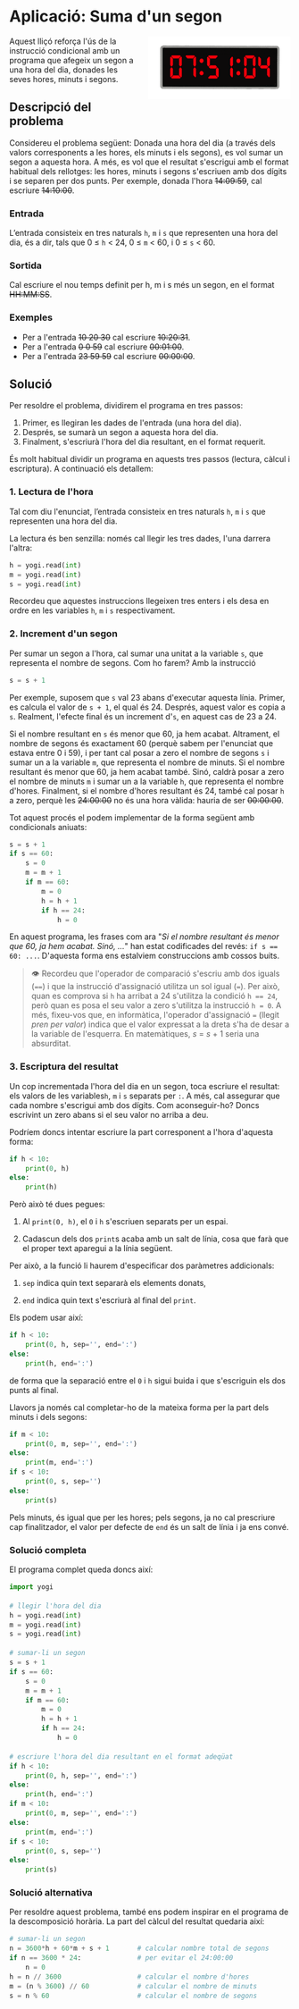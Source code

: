 # Aplicació: Suma d'un segon

<img src='./rellotge-digital.png' style='height: 8em; float: right; margin: 0 0 1em 1em;'/>

Aquest lliçó reforça l'ús de la instrucció condicional amb un programa que afegeix un segon a una hora del dia, donades les seves hores, minuts i segons.


## Descripció del problema

Considereu el problema següent: Donada una hora del dia (a través dels valors corresponents a les hores, els minuts i els segons), es vol sumar un segon a aquesta hora. A més, es vol que el resultat s'escrigui amb el format habitual dels rellotges: les hores, minuts i segons s'escriuen amb dos dígits i se separen per dos punts. Per exemple, donada l'hora ~~14:09:59~~, cal escriure ~~14:10:00~~.

### Entrada

L’entrada consisteix en tres naturals `h`, `m` i `s` que representen una hora del dia, és a dir, tals que 0 ≤ `h` < 24, 0 ≤ `m` < 60, i 0 ≤ `s` < 60.

### Sortida

Cal escriure el nou temps definit per h, m i s més un segon, en el format ~~HH:MM:SS~~.

### Exemples

- Per a l'entrada ~~10 20 30~~ cal escriure ~~10:20:31~~.
- Per a l'entrada ~~0 0 59~~   cal escriure ~~00:01:00~~.
- Per a l'entrada ~~23 59 59~~ cal escriure ~~00:00:00~~.


## Solució

Per resoldre el problema, dividirem el programa en tres passos:

1. Primer, es llegiran les dades de l'entrada (una hora del dia).
2. Després, se sumarà un segon a aquesta hora del dia.
3. Finalment, s'escriurà l'hora del dia resultant, en el format requerit.

És molt habitual dividir un programa en aquests tres passos (lectura, càlcul i escriptura). A continuació els detallem:

### 1. Lectura de l'hora

Tal com diu l'enunciat, l’entrada consisteix en tres naturals `h`, `m` i `s` que representen una hora del dia.

La lectura és ben senzilla: només cal llegir les tres dades, l'una darrera l'altra:

```python
h = yogi.read(int)
m = yogi.read(int)
s = yogi.read(int)
```

Recordeu que aquestes instruccions llegeixen tres enters i els desa en ordre en les variables `h`, `m` i `s` respectivament.


### 2. Increment d'un segon

Per sumar un segon a l'hora, cal sumar una unitat a la variable `s`, que representa el nombre de segons. Com ho farem? Amb la instrucció

```python
s = s + 1
```

Per exemple, suposem que `s` val 23 abans d'executar aquesta línia. Primer, es calcula el valor de `s + 1`, el qual és 24. Després, aquest valor es copia a `s`. Realment, l'efecte final és un increment d'`s`, en aquest cas de 23 a 24.

Si el nombre resultant en `s` és menor que 60, ja hem acabat. Altrament, el nombre de segons és exactament 60 (perquè sabem per l'enunciat que estava entre 0 i 59), i per tant cal posar a zero el nombre de segons `s` i sumar un a la variable `m`, que representa el nombre de minuts. Si el nombre resultant és menor que 60, ja hem acabat també. Sinó, caldrà posar a zero el nombre de minuts `m` i sumar un a la variable `h`, que representa el nombre d'hores. Finalment, si el nombre d'hores resultant és 24, també cal posar `h` a zero, perquè les ~~24:00:00~~ no és una hora vàlida: hauria de ser ~~00:00:00~~.

Tot aquest procés el podem implementar de la forma següent amb condicionals aniuats:

```python
s = s + 1
if s == 60:
    s = 0
    m = m + 1
    if m == 60:
        m = 0
        h = h + 1
        if h == 24:
            h = 0
```

En aquest programa, les frases com ara "*Si el nombre resultant és menor que 60, ja hem acabat. Sinó, ...*" han estat codificades del revés: `if s == 60: ...`. D'aquesta forma ens estalviem construccions amb cossos buits.

> 👁️ Recordeu que l'operador de comparació s'escriu amb dos iguals (`==`) i que la instrucció d'assignació utilitza un sol igual (`=`). Per això, quan es comprova si `h` ha arribat a 24 s'utilitza la condició `h == 24`, però quan es posa el seu valor a zero s'utilitza la instrucció `h = 0`. A més, fixeu-vos que, en informàtica, l'operador d'assignació `=` (llegit *pren per valor*) indica que el valor expressat a la dreta s'ha de desar a la variable de l'esquerra. En matemàtiques, *s* = *s* + 1 seria una absurditat.




### 3. Escriptura del resultat

Un cop incrementada l'hora del dia en un segon, toca escriure el resultat: els valors de les variables`h`, `m` i `s` separats per `:`. A més, cal assegurar que cada nombre s'escrigui amb dos dígits. Com aconseguir-ho? Doncs escrivint un zero abans si el seu valor no arriba a deu.

Podríem doncs intentar escriure la part corresponent a l'hora d'aquesta forma:

```python
if h < 10:
    print(0, h)
else:
    print(h)
```

Però això té dues pegues:

1. Al `print(0, h)`, el `0` i `h` s'escriuen separats per un espai.

2. Cadascun dels dos `print`s acaba amb un salt de línia, cosa que farà
que el proper text aparegui a la línia següent.

Per això, a la funció li haurem d'especificar dos paràmetres addicionals:

1. `sep` indica quin text separarà els elements donats,

2. `end` indica quin text s'escriurà al final del `print`.

Els podem usar així:

```python
if h < 10:
    print(0, h, sep='', end=':')
else:
    print(h, end=':')
```

de forma que la separació entre el `0` i `h` sigui buida i que s'escriguin els dos punts al final.

Llavors ja només cal completar-ho de la mateixa forma per la part dels minuts i dels segons:

```python
if m < 10:
    print(0, m, sep='', end=':')
else:
    print(m, end=':')
if s < 10:
    print(0, s, sep='')
else:
    print(s)
```

Pels minuts, és igual que per les hores; pels segons, ja no cal prescriure cap finalitzador, el valor per defecte de `end` és un salt de línia i ja ens convé.


### Solució completa

El programa complet queda doncs així:

```python
import yogi

# llegir l'hora del dia
h = yogi.read(int)
m = yogi.read(int)
s = yogi.read(int)

# sumar-li un segon
s = s + 1
if s == 60:
    s = 0
    m = m + 1
    if m == 60:
        m = 0
        h = h + 1
        if h == 24:
            h = 0

# escriure l'hora del dia resultant en el format adeqüat
if h < 10:
    print(0, h, sep='', end=':')
else:
    print(h, end=':')
if m < 10:
    print(0, m, sep='', end=':')
else:
    print(m, end=':')
if s < 10:
    print(0, s, sep='')
else:
    print(s)
```



### Solució alternativa

Per resoldre aquest problema, també ens podem inspirar en el programa de la descomposició horària. La part del càlcul del resultat quedaria així:

```python
# sumar-li un segon
n = 3600*h + 60*m + s + 1       # calcular nombre total de segons
if n == 3600 * 24:              # per evitar el 24:00:00
    n = 0
h = n // 3600                   # calcular el nombre d'hores
m = (n % 3600) // 60            # calcular el nombre de minuts
s = n % 60                      # calcular el nombre de segons
```




<Autors autors="jpetit roura"/>
